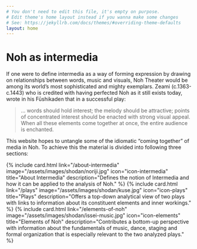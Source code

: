 ```yaml
---
# You don't need to edit this file, it's empty on purpose.
# Edit theme's home layout instead if you wanna make some changes
# See: https://jekyllrb.com/docs/themes/#overriding-theme-defaults
layout: home
---
```


<div class="home__image" style="background-image: url('/assets/images/tatsu-side.jpg');"></div>
<div class="home__content">
  <div class="wrapper">
    <h1>Noh as intermedia</h1>
    <p>If one were to define intermedia as a way of forming expression by drawing on relationships between words, music and visuals, Noh Theater would be among its world’s most sophisticated and mighty exemplars. Zeami (c.1363-c.1443) who is credited with having perfected Noh as it still exists today, wrote in his Fūshikaden that in a successful play:</p> 
    <blockquote>
      <p class="blockquote__paragraph">… words should hold interest; the melody should be attractive; points of concentrated interest should be enacted with strong visual appeal. When all these elements come together at once, the entire audience is enchanted.</p> 
    </blockquote>
    <p>This website hopes to untangle some of the idiomatic “coming together” of media in Noh.  To achieve this the material is divided into following three sections:</p>
    <div class="cards-container">
      {% include card.html
          link="/about-intermedia"
          image="/assets/images/shodan/noriji.jpg"
          icon="icon-intermedia"
          title="About Intermedia"
          description="Defines the notion of Intermedia and how it can be applied to the analysis of Noh."
      %}
      {% include card.html
          link="/plays"
          image="/assets/images/shodan/kuse.jpg"
          icon="icon-plays"
          title="Plays"
          description="Offers a top-down analytical view of two plays with links to information about its constituent elements and inner workings."
      %}
      {% include card.html
          link="/elements-of-noh"
          image="/assets/images/shodan/issei-music.jpg"
          icon="icon-elements"
          title="Elements of Noh"
          description="Contributes a bottom-up perspective with information about the fundamentals of music, dance, staging and formal organization that is especially relevant to the two analyzed plays."
      %}
    </div>
  </div>
</div>




